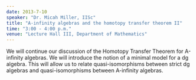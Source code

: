```yaml
---
date: 2013-7-10
speaker: "Dr. Micah Miller, IISc"
title: "A-infinity algebras and the homotopy transfer theorem II"
time: "3:00 - 4:00 p.m." 
venue: "Lecture Hall III, Department of Mathematics"
---
```

We will continue our discussion of the Homotopy Transfer Theorem for A-infinity algebras. We will introduce the notion of a minimal model for a dg algebra. This will allow us to relate quasi-isomorphisms between strict dg algebras and quasi-isomorphisms between A-infinity algebras.
